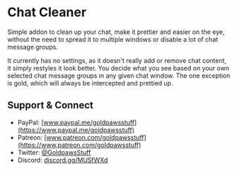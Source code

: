 # Chat Cleaner
Simple addon to clean up your chat, make it prettier and easier on the eye, without the need to spread it to multiple windows or disable a lot of chat message groups.  

It currently has no settings, as it doesn't really add or remove chat content, it simply restyles it look better. You decide what you see based on your own selected chat message groups in any given chat window. The one exception is gold, which will always be intercepted and prettied up.  

## **Support & Connect**
* PayPal: [www.paypal.me/goldpawsstuff](https://www.paypal.me/goldpawsstuff)  
* Patreon: [www.patreon.com/goldpawsstuff](https://www.patreon.com/goldpawsstuff)  
* Twitter: [@GoldpawsStuff](https://twitter.com/goldpawsstuff)  
* Discord: [discord.gg/MUSfWXd](https://discord.gg/MUSfWXd)  
